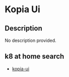 # Kopia Ui

## Description

No description provided.

## k8 at home search

- [kopia-ui](https://nanne.dev/k8s-at-home-search/#/kopia-ui)

